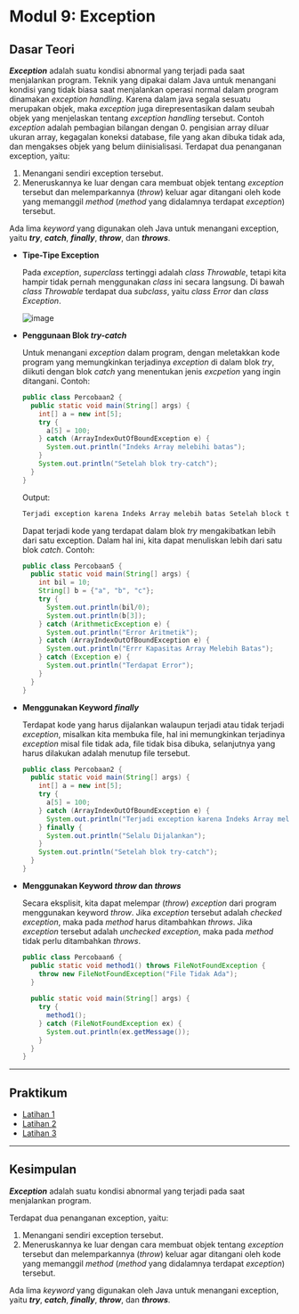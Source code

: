 # Modul 9: Exception

## Dasar Teori

***Exception*** adalah suatu kondisi abnormal yang terjadi pada saat menjalankan program. Teknik yang dipakai dalam Java untuk menangani kondisi yang tidak biasa saat menjalankan operasi normal dalam program dinamakan *exception handling*. Karena dalam java segala sesuatu merupakan objek, maka *exception* juga direpresentasikan dalam seubah objek yang menjelaskan tentang *exception handling* tersebut. Contoh *exception* adalah pembagian bilangan dengan 0. pengisian array diluar ukuran array, kegagalan koneksi database, file yang akan dibuka tidak ada, dan mengakses objek yang belum diinisialisasi. Terdapat dua penanganan exception, yaitu:

1. Menangani sendiri exception tersebut.
2. Meneruskannya ke luar dengan cara membuat objek tentang *exception* tersebut dan melemparkannya (*throw*) keluar agar ditangani oleh kode yang memanggil *method* (*method* yang didalamnya terdapat *exception*) tersebut.

Ada lima *keyword* yang digunakan oleh Java untuk menangani exception, yaitu ***try***, ***catch***, ***finally***, ***throw***, dan ***throws***.

- **Tipe-Tipe Exception**

  Pada *exception*, *superclass* tertinggi adalah *class Throwable*, tetapi kita hampir tidak pernah menggunakan *class* ini secara langsung. Di bawah *class Throwable* terdapat dua *subclass*, yaitu *class Error* dan *class Exception*.
  
  ![image](https://user-images.githubusercontent.com/7505740/147116490-a4a9b916-3914-4659-a892-1603bd2d53c1.png)

- **Penggunaan Blok *try-catch***

  Untuk menangani *exception* dalam program, dengan meletakkan kode program yang memungkinkan terjadinya *exception* di dalam blok *try*, diikuti dengan blok *catch* yang menentukan jenis *excpetion* yang ingin ditangani. Contoh:
  
  ```java
  public class Percobaan2 {
    public static void main(String[] args) {
      int[] a = new int[5];
      try {
        a[5] = 100;
      } catch (ArrayIndexOutOfBoundException e) {
        System.out.println("Indeks Array melebihi batas");
      }
      System.out.println("Setelah blok try-catch");
    }
  }
  ```
  
  Output:
  
  ```bash
  Terjadi exception karena Indeks Array melebih batas Setelah block try-catch
  ```
  
  Dapat terjadi kode yang terdapat dalam blok *try* mengakibatkan lebih dari satu exception. Dalam hal ini, kita dapat menuliskan lebih dari satu blok *catch*. Contoh:
  
  ```java
  public class Percobaan5 {
    public static void main(String[] args) {
      int bil = 10;
      String[] b = {"a", "b", "c"};
      try {
        System.out.println(bil/0);
        System.out.println(b[3]);
      } catch (ArithmeticException e) {
        System.out.println("Error Aritmetik");
      } catch (ArrayIndexOutOfBoundException e) {
        System.out.println("Errr Kapasitas Array Melebih Batas");
      } catch (Exception e) {
        System.out.println("Terdapat Error");
      }
    }
  }
  ```

- **Menggunakan Keyword *finally***

  Terdapat kode yang harus dijalankan walaupun terjadi atau tidak terjadi *exception*, misalkan kita membuka file, hal ini memungkinkan terjadinya *exception* misal file tidak ada, file tidak bisa dibuka, selanjutnya yang harus dilakukan adalah menutup file tersebut.
  
  ```java
  public class Percobaan2 {
    public static void main(String[] args) {
      int[] a = new int[5];
      try {
        a[5] = 100;
      } catch (ArrayIndexOutOfBoundException e) {
        System.out.println("Terjadi exception karena Indeks Array melebih batas");
      } finally {
        System.out.println("Selalu Dijalankan");
      }
      System.out.println("Setelah blok try-catch");
    }
  }
  ```

- **Menggunakan Keyword *throw* dan *throws***

  Secara eksplisit, kita dapat melempar (*throw*) *exception* dari program menggunakan keyword *throw*. Jika *exception* tersebut adalah *checked exception*, maka pada *method* harus ditambahkan *throws*. Jika *exception* tersebut adalah *unchecked exception*, maka pada *method* tidak perlu ditambahkan *throws*.

  ```java
  public class Percobaan6 {
    public static void method1() throws FileNotFoundException {
      throw new FileNotFoundException("File Tidak Ada");
    }
    
    public static void main(String[] args) {
      try {
        method1();
      } catch (FileNotFoundException ex) {
        System.out.println(ex.getMessage());
      }
    }
  }
  ```

---

## Praktikum

- [Latihan 1](https://github.com/ahmadmcer/20104009_Ahmad-Nawawi_S1SEA_Pemrograman2/blob/modul9/src/com/nawawi/pbo/modul9/latihan/Percobaan7.java)
- [Latihan 2](https://github.com/ahmadmcer/20104009_Ahmad-Nawawi_S1SEA_Pemrograman2/blob/modul9/src/com/nawawi/pbo/modul9/latihan/Percobaan.java)
- [Latihan 3](https://github.com/ahmadmcer/20104009_Ahmad-Nawawi_S1SEA_Pemrograman2/blob/modul9/src/com/nawawi/pbo/modul9/latihan/Demo.java)

---

## Kesimpulan

***Exception*** adalah suatu kondisi abnormal yang terjadi pada saat menjalankan program.

Terdapat dua penanganan exception, yaitu:  
1. Menangani sendiri exception tersebut.
2. Meneruskannya ke luar dengan cara membuat objek tentang *exception* tersebut dan melemparkannya (*throw*) keluar agar ditangani oleh kode yang memanggil *method* (*method* yang didalamnya terdapat *exception*) tersebut.

Ada lima *keyword* yang digunakan oleh Java untuk menangani exception, yaitu ***try***, ***catch***, ***finally***, ***throw***, dan ***throws***.
